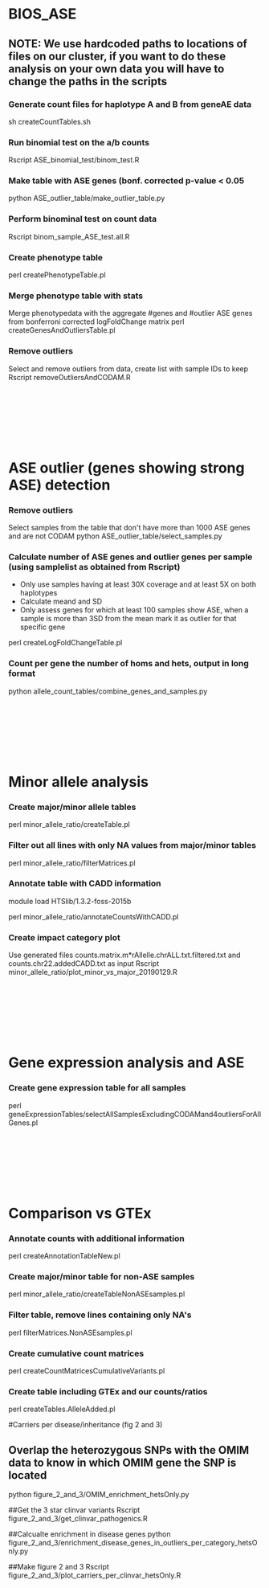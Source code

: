 # BIOS_ASE

## NOTE: We use hardcoded paths to locations of files on our cluster, if you want to do these analysis on your own data you will have to change the paths in the scripts

### Generate count files for haplotype A and B from geneAE data
sh createCountTables.sh

### Run binomial test on the a/b counts
Rscript ASE_binomial_test/binom_test.R

### Make table with ASE genes (bonf. corrected p-value < 0.05
python ASE_outlier_table/make_outlier_table.py

### Perform binominal test on count data
Rscript binom_sample_ASE_test.all.R

### Create phenotype table
perl createPhenotypeTable.pl

### Merge phenotype table with stats
Merge phenotypedata with the aggregate #genes and #outlier ASE genes from bonferroni corrected logFoldChange matrix
perl createGenesAndOutliersTable.pl

### Remove outliers
Select and remove outliers from data, create list with sample IDs to keep
Rscript removeOutliersAndCODAM.R

<br><br>
<br><br>
<br><br>


# ASE outlier (genes showing strong ASE) detection

### Remove outliers
Select samples from the table that don't have more than 1000 ASE genes and are not CODAM
python ASE_outlier_table/select_samples.py

### Calculate number of ASE genes and outlier genes per sample (using samplelist as obtained from Rscript)
- Only use samples having at least 30X coverage and at least 5X on both haplotypes
- Calculate meand and SD
- Only assess genes for which at least 100 samples show ASE, when a sample is more than 3SD from the mean mark it as outlier for that specific gene

perl createLogFoldChangeTable.pl

### Count per gene the number of homs and hets, output in long format
python allele_count_tables/combine_genes_and_samples.py

<br><br>
<br><br>
<br><br>


# Minor allele analysis

### Create major/minor allele tables
perl minor_allele_ratio/createTable.pl

### Filter out all lines with only NA values from major/minor tables
perl minor_allele_ratio/filterMatrices.pl

### Annotate table with CADD information
module load HTSlib/1.3.2-foss-2015b

perl minor_allele_ratio/annotateCountsWithCADD.pl

### Create impact category plot
Use generated files counts.matrix.m*rAllelle.chrALL.txt.filtered.txt and counts.chr22.addedCADD.txt as input
Rscript minor_allele_ratio/plot_minor_vs_major_20190129.R

<br><br>
<br><br>
<br><br>


# Gene expression analysis and ASE

### Create gene expression table for all samples
perl geneExpressionTables/selectAllSamplesExcludingCODAMand4outliersForAllGenes.pl

<br><br>
<br><br>
<br><br>


# Comparison vs GTEx

### Annotate counts with additional information
perl createAnnotationTableNew.pl

### Create major/minor table for non-ASE samples
perl minor_allele_ratio/createTableNonASEsamples.pl

### Filter table, remove lines containing only NA's
perl filterMatrices.NonASEsamples.pl

### Create cumulative count matrices
perl createCountMatricesCumulativeVariants.pl

### Create table including GTEx and our counts/ratios
perl createTables.AlleleAdded.pl


#Carriers per disease/inheritance (fig 2 and 3)
## Overlap the heterozygous SNPs with the OMIM data to know in which OMIM gene the SNP is located
python figure_2_and_3/OMIM_enrichment_hetsOnly.py

##Get the 3 star clinvar variants
Rscript figure_2_and_3/get_clinvar_pathogenics.R

##Calcualte enrichment in disease genes
python figure_2_and_3/enrichment_disease_genes_in_outliers_per_category_hetsOnly.py

##Make figure 2 and 3
Rscript figure_2_and_3/plot_carriers_per_clinvar_hetsOnly.R
